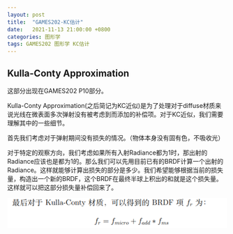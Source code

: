 ```yaml
---
layout: post
title:  "GAMES202-KC估计"
date:   2021-11-13 21:00:00 +0800
categories: 图形学
tags: GAMES202 图形学 KC估计
---
```

## Kulla-Conty Approximation


这部分出现在GAMES202 P10部分。

Kulla-Conty Approximation(之后简记为KC近似)是为了处理对于diffuse材质来说光线在微表面多次弹射没有被考虑到而添加的补偿项。对于KC近似，我们需要理解其中的一些细节。



首先我们考虑对于弹射期间没有损失的情况。（物体本身没有固有色，不吸收光）

对于特定的观察方向，我们考虑如果所有入射Radiance都为1时，那出射的Radiance应该也是都为1的。那么我们可以先用目前已有的BRDF计算一个出射的Radiance。这样就能够计算出损失的部分是多少。我们希望能够根据当前的损失量，构造出一个新的BRDF，这个BRDF在最终半球上积出的和就是这个损失量。这样就可以把这部分损失量补偿回来了。

![image-20211113204225715](https://github.com/SydianAndrewChen/sydianandrewchen.github.io/blob/main/images/GAMES202/image-20211113204225715.png?raw=true)
